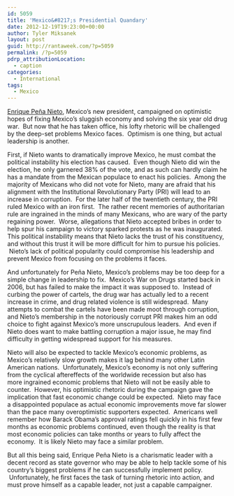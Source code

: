 ```yaml
---
id: 5059
title: 'Mexico&#8217;s Presidential Quandary'
date: 2012-12-19T19:23:00+00:00
author: Tyler Miksanek
layout: post
guid: http://rantaweek.com/?p=5059
permalink: /?p=5059
pdrp_attributionLocation:
  - caption
categories:
  - International
tags:
  - Mexico
---
```

[Enrique Peña Nieto](http://rantaweek.com/mexicos-presidential-election-april-2-2012/ "Mexico’s Presidential Election"), Mexico&#8217;s new president, campaigned on optimistic hopes of fixing Mexico&#8217;s sluggish economy and solving the six year old drug war.  But now that he has taken office, his lofty rhetoric will be challenged by the deep-set problems Mexico faces.  Optimism is one thing, but actual leadership is another.

First, if Nieto wants to dramatically improve Mexico, he must combat the political instability his election has caused.  Even though Nieto did win the election, he only garnered 38% of the vote, and as such can hardly claim he has a mandate from the Mexican populace to enact his policies.  Among the majority of Mexicans who did not vote for Nieto, many are afraid that his alignment with the Institutional Revolutionary Party (PRI) will lead to an increase in corruption.  For the later half of the twentieth century, the PRI ruled Mexico with an iron first.  The rather recent memories of authoritarian rule are ingrained in the minds of many Mexicans, who are wary of the party regaining power.  Worse, allegations that Nieto accepted bribes in order to help spur his campaign to victory sparked protests as he was inaugurated.  This political instability means that Nieto lacks the trust of his constituency, and without this trust it will be more difficult for him to pursue his policies.  Nieto&#8217;s lack of political popularity could compromise his leadership and prevent Mexico from focusing on the problems it faces.

And unfortunately for Peña Nieto, Mexico&#8217;s problems may be too deep for a simple change in leadership to fix.  Mexico&#8217;s War on Drugs started back in 2006, but has failed to make the impact it was supposed to.  Instead of curbing the power of cartels, the drug war has actually led to a recent increase in crime, and drug related violence is still widespread.  Many attempts to combat the cartels have been made moot through corruption, and Nieto&#8217;s membership in the notoriously corrupt PRI makes him an odd choice to fight against Mexico&#8217;s more unscrupulous leaders.  And even if Nieto does want to make battling corruption a major issue, he may find difficulty in getting widespread support for his measures.

Nieto will also be expected to tackle Mexico&#8217;s economic problems, as Mexico&#8217;s relatively slow growth makes it lag behind many other Latin American nations.  Unfortunately, Mexico&#8217;s economy is not only suffering from the cyclical aftereffects of the worldwide recession but also has more ingrained economic problems that Nieto will not be easily able to counter.  However, his optimistic rhetoric during the campaign gave the implication that fast economic change could be expected.  Nieto may face a disappointed populace as actual economic improvements move far slower than the pace many overoptimistic supporters expected.  Americans well remember how Barack Obama&#8217;s approval ratings fell quickly in his first few months as economic problems continued, even though the reality is that most economic policies can take months or years to fully affect the economy.  It is likely Nieto may face a similar problem.

But all this being said, Enrique Peña Nieto is a charismatic leader with a decent record as state governor who may be able to help tackle some of his country&#8217;s biggest problems if he can successfully implement policy.  Unfortunately, he first faces the task of turning rhetoric into action, and must prove himself as a capable leader, not just a capable campaigner.